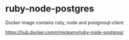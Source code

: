 # ruby-node-postgres

Docker image contains ruby, node and postgresql-client

https://hub.docker.com/r/mickamy/ruby-node-postgres/
